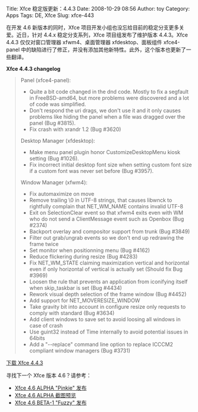 Title: Xfce 稳定版更新：4.4.3
Date: 2008-10-29 08:56
Author: toy
Category: Apps
Tags: DE, Xfce
Slug: xfce-443

在开发 4.6 新版本的同时，Xfce
项目开发小组也没忘给目前的稳定分支更多关爱。近日，针对 4.4.x
稳定分支系列，Xfce 项目组发布了维护版本 4.4.3。Xfce 4.4.3
仅仅对窗口管理器 xfwm4、桌面管理器 xfdesktop、面板组件 xfce4-panel
中的缺陷进行了修正，并没有添加其他新特性。此外，这个版本也更新了一些翻译。

**Xfce 4.4.3 changelog**

> Panel (xfce4-panel):
>
> * Quite a bit code changed in the dnd code. Mostly to fix a segfault
> in FreeBSD-amd64, but more problems were discovered and a lot of code
> was simplified.  
>  * Don't respond the uri drags, we don't use it and it only causes
> problems like hiding the panel when a file was dragged over the panel
> (Bug #3815).  
>  * Fix crash with xrandr 1.2 (Bug #3620)
>
> Desktop Manager (xfdesktop):
>
> * Make menu panel plugin honor CustomizeDesktopMenu kiosk setting
> (Bug #1026).  
>  * Fix incorrect initial desktop font size when setting custom font
> size if a custom font was never set before (Bug #3957).
>
> Window Manager (xfwm4):
>
> * Fix automaximize on move  
>  * Remove trailing \\0 in UTF-8 strings, that causes libwnck to
> rightfully complain that NET\_WM\_NAME contains invalid UTF-8  
>  * Exit on SelectionClear event so that xfwm4 exits even with WM who
> do not send a ClientMessage event such as Openbox (Bug #2374)  
>  * Backport overlay and compositor support from trunk (Bug #3849)  
>  * Filter out grab/ungrab events so we don't end up redrawing the
> frame twice  
>  * Set monitor when positionning menu (Bug #4162)  
>  * Reduce flickering during resize (Bug #4283)  
>  * Fix NET\_WM\_STATE claiming maximization vertical and horizontal
> even if only horizontal of vertical is actually set (Should fix Bug
> #3969)  
>  * Loosen the rule that prevents an application from iconifying
> itself when skip\_taskbar is set (Bug #4434)  
>  * Rework visual depth selection of the frame window (Bug #4452)  
>  * Add support for NET\_MOVERESIZE\_WINDOW  
>  * Take gravity bit into account in configure resize only requests to
> comply with standard (Bug #3634)  
>  * Add client windows to save set to avoid loosing all windows in
> case of crash  
>  * Use guint32 instead of Time internally to avoid potential issues
> in 64bits  
>  * Add a "--replace" command line option to replace ICCCM2 compliant
> window managers (Bug #3731)

[下载 Xfce 4.4.3](http://www.xfce.org/download/)

寻找下一个 Xfce 版本 4.6？请参考：

-   [Xfce 4.6 ALPHA "Pinkie"
    发布](http://linuxtoy.org/archives/xfce-46-alpha-pinkie.html)
-   [Xfce 4.6 ALPHA
    截图预览](http://linuxtoy.org/archives/xfce-46-alpha-screenshots.html)
-   [Xfce 4.6 BETA-1 "Fuzzy"
    发布](http://linuxtoy.org/archives/xfce-46-beta-1-fuzzy.html)

